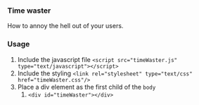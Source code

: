 ### Time waster
How to annoy the hell out of your users.

### Usage
1. Include the javascript file `<script src="timeWaster.js" type="text/javascript"></script>`
2. Include the styling `<link rel="stylesheet" type="text/css" href="timeWaster.css"/>`
3. Place a div element as the first child of the `body` 
    1. `<div id="timeWaster"></div>`
